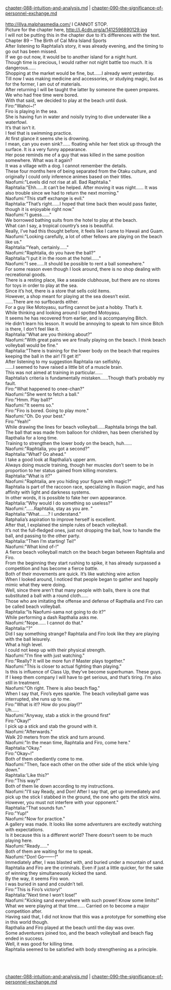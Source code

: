 [chapter-088-intuition-and-analysis.md](./chapter-088-intuition-and-analysis.md) | [chapter-090-the-significance-of-personnel-exchange.md](./chapter-090-the-significance-of-personnel-exchange.md) <br/>
<br/>
http://illya.malphasmedia.com/ I CANNOT STOP.<br/>
Picture for the chapter here, http://i.4cdn.org/a/1412596890129.jpg<br/>
I will not be putting this in the chapter due to it’s differences with the text.<br/>
Chapter 89 – The Birth of Cal Mira Island Sports<br/>
After listening to Raphtalia’s story, it was already evening, and the timing to go out has been missed.<br/>
If we go out now, it would be to another island for a night hunt.<br/>
Though time is precious, I would rather not night battle too much. It is dangerous……<br/>
Shopping at the market would be fine, but……I already went yesterday.<br/>
Till now I was making medicine and accessories, or studying magic, but as for the former, I am out of materials.<br/>
After returning I will be taught the latter by someone the queen prepares.<br/>
We who had free time were bored.<br/>
With that said, we decided to play at the beach until dusk.<br/>
Firo:"Wahoi~!"<br/>
Firo is playing in the sea.<br/>
She is having fun in water and noisily trying to dive underwater like a waterfowl.<br/>
It’s that isn’t it.<br/>
I feel that is swimming practice.<br/>
At first glance it seems she is drowning.<br/>
I mean, can you even sink?…… floating while her feet stick up through the surface. It is a very funny appearance.<br/>
Her pose reminds me of a guy that was killed in the same position somewhere. What was it again?<br/>
It was a village with a dog. I cannot remember the details.<br/>
These four months here of being separated from the Otaku culture, and originally I could only inference animes based on their titles.<br/>
Naofumi:"Levels did not rise at all. Bad Raphtalia."<br/>
Raphtalia:"Ehh……It can’t be helped. After moving it was night…… It was also trouble since we had to return the next morning."<br/>
Naofumi:"This staff exchange is evil."<br/>
Raphtalia:"That’s right……I hoped that time back then would pass faster, though it is enjoyable right now."<br/>
Naofumi:"I guess……"<br/>
We borrowed bathing suits from the hotel to play at the beach.<br/>
What can I say, a tropical country’s sea is beautiful.<br/>
Really, I’ve had this thought before, it feels like I came to Hawaii and Guam.<br/>
Naofumi:"Looking carefully, a lot of other fellows are playing on the beach like us."<br/>
Raphtalia:"Yeah, certainly……"<br/>
Naofumi:"Raphtalia, do you have the ball?"<br/>
Raphtalia:"I put it in the room at the hotel……"<br/>
Naofumi:"I see……It should be possible to rent a ball somewhere."<br/>
For some reason even though I look around, there is no shop dealing with recreational goods.<br/>
There is a resting place, like a seaside clubhouse, but there are no stores for toys in order to play at the sea.<br/>
Since it’s hot, there is a store that sells cold items.<br/>
However, a shop meant for playing at the sea doesn’t exist.<br/>
……There are no surfboards either.<br/>
For a guy like Motoyasu, surfing cannot be just a hobby. That’s it.<br/>
While thinking and looking around I spotted Motoyasu.<br/>
It seems he has recovered from earlier, and is accompanying Bitch.<br/>
He didn’t learn his lesson. It would be annoying to speak to him since Bitch is there, I don’t feel like it.<br/>
Raphtalia:"What are you thinking about?"<br/>
Naofumi:"With great pains we are finally playing on the beach. I think beach volleyball would be fine."<br/>
Raphtalia:"There is training for the lower body on the beach that requires keeping the ball in the air! I’ll get it!"<br/>
After listening to my suggestion Raphtalia ran selfishly.<br/>
……I seemed to have raised a little bit of a muscle brain.<br/>
This was not aimed at training in particular……<br/>
Raphtalia’s criteria is fundamentally mistaken……Though that’s probably my fault.<br/>
Firo:"What happened to onee-chan?"<br/>
Naofumi:"She went to fetch a ball."<br/>
Firo:"Hmm. Play ball?"<br/>
Naofumi:"It seems so."<br/>
Firo:"Firo is bored. Going to play more."<br/>
Naofumi:"Oh. Do your best."<br/>
Firo:"Yeah!"<br/>
While drawing the lines for beach volleyball……Raphtalia brings the ball.<br/>
The ball that was made from balloon for children, has been cherished by Rapthalia for a long time.<br/>
Training to strengthen the lower body on the beach, huh……<br/>
Naofumi:"Raphtalia, you got a second?"<br/>
Raphtalia:"What? Go ahead."<br/>
I take a good look at Rapthalia’s upper arm.<br/>
Always doing muscle training, though her muscles don’t seem to be in proportion to her status gained from killing monsters.<br/>
Raphtalia:"What is it?"<br/>
Naofumi:"Raphtalia, are you hiding your figure with magic?"<br/>
Raphtalia is part of the raccoon race, specializing in illusion magic, and has affinity with light and darkness systems.<br/>
In other words, it is possible to fake her own appearance.<br/>
Raphtalia:"Why would I do something so useless?"<br/>
Naofumi:"……Raphtalia, stay as you are. "<br/>
Raphtalia:"What…….? I understand."<br/>
Ratphalia’s aspiration to improve herself is excellent.<br/>
After that, I explained the simple rules of beach volleyball.<br/>
It’s not the full-fledged ones, just not dropping the ball, how to handle the ball, and passing to the other party.<br/>
Raphtalia:"Then I’m starting! Tei!"<br/>
Naofumi:"What kind of-!"<br/>
A fierce beach volleyball match on the beach began between Raphtalia and Firo.<br/>
From the beginning they start rushing to spike, it has already surpassed a competition and has become a fierce battle.<br/>
Both of their movements are quick. It’s like watching wire action<br/>
When I looked around, I noticed that people began to gather and happily mimic what they were doing.<br/>
Well, since there aren’t that many people with balls, there is one that substituted a ball with a round cloth……<br/>
Those who are imitating the offense and defense of Rapthalia and Firo can be called beach volleyball.<br/>
Raphtalia:"Is Naofumi-sama not going to do it?"<br/>
While performing a dash Rapthalia asks me.<br/>
Naofumi:"Nope…… I cannot do that."<br/>
Raphtalia:"?"<br/>
Did I say something strange? Raphtalia and Firo look like they are playing with the ball leisurely.<br/>
What a high level.<br/>
I could not keep up with their physical strength.<br/>
Naofumi:"I’m fine with just watching."<br/>
Firo:"Really? It will be more fun if Master plays together."<br/>
Naofumi:"This is closer to actual fighting than playing."<br/>
Is this is influence of Class Up, they’ve become superhuman. These guys.<br/>
If I keep them company I will have to get serious, and that’s tiring. I’m also still in treatment.<br/>
Naofumi:"Oh right. There is also beach flag."<br/>
When I say that, Firo’s eyes sparkle. The beach volleyball game was interrupted, she runs up to me.<br/>
Firo:"What is it!? How do you play!?"<br/>
Uh……<br/>
Naofumi:"Anyway, stab a stick in the ground first"<br/>
Firo:"Okay!"<br/>
I pick up a stick and stab the ground with it.<br/>
Naofumi:"Afterwards."<br/>
Walk 20 meters from the stick and turn around.<br/>
Naofumi:"In the mean time, Raphtalia and Firo, come here."<br/>
Raphtalia:"Okay."<br/>
Firo:"Okay~!"<br/>
Both of them obediently come to me.<br/>
Naofumi:"Then, face each other on the other side of the stick while lying down."<br/>
Raphtalia:’Like this?"<br/>
Firo:"This way?"<br/>
Both of them lie down according to my instructions.<br/>
Naofumi:"I’ll say Ready, and Don! After I say that, get up immediately and pick up the stick I stabbed in the ground, the one who gets the stick wins. However, you must not interfere with your opponent."<br/>
Raphtalia:"That sounds fun."<br/>
Firo:"Yup!"<br/>
Naofumi:"Now for practice."<br/>
A gallery was made. It looks like some adventurers are excitedly watching with expectations.<br/>
Is it because this is a different world? There doesn’t seem to be much playing here.<br/>
Naofumi:"Ready……"<br/>
Both of them are waiting for me to speak.<br/>
Naofumi:"Don! Go——-!"<br/>
Immediately after, I was blasted with, and buried under a mountain of sand.<br/>
Raphtalia and Firo are the criminals. Even if just a little quicker, for the sake of winning they simultaneously kicked the sand.<br/>
By the way, it seems Firo won.<br/>
I was buried in sand and couldn’t tell.<br/>
Firo:"This is Firo’s victory!"<br/>
Raphtalia:"Next time I won’t lose!"<br/>
Naofumi:"Kicking sand everywhere with such power! Know some limits!"<br/>
What we were playing at that time…… Carried on to become a major competition after.<br/>
Having said that, I did not know that this was a prototype for something else in this world though.<br/>
Rapthalia and Firo played at the beach until the day was over.<br/>
Some adventurers joined too, and the beach volleyball and beach flag ended in success.<br/>
Well, it was good for killing time.<br/>
Raphtalia seemed to be satisfied with body strengthening as a principle.<br/>
<br/>
<br/>
<br/> <br/>
[chapter-088-intuition-and-analysis.md](./chapter-088-intuition-and-analysis.md) | [chapter-090-the-significance-of-personnel-exchange.md](./chapter-090-the-significance-of-personnel-exchange.md) <br/>
